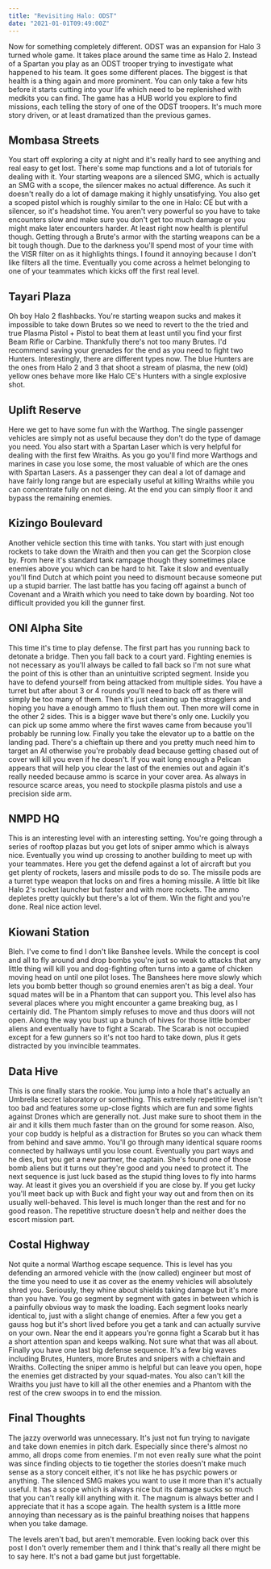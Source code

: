 ```yaml
---
title: "Revisiting Halo: ODST"
date: "2021-01-01T09:49:00Z"
---
```


Now for something completely different.  ODST was an expansion for Halo 3 turned whole game.  It takes place around the same time as Halo 2.  Instead of a Spartan you play as an ODST trooper trying to investigate what happened to his team.  It goes some different places.  The biggest is that health is a thing again and more prominent.  You can only take a few hits before it starts cutting into your life which need to be replenished with medkits you can find.  The game has a HUB world you explore to find missions, each telling the story of one of the ODST troopers.  It's much more story driven, or at least dramatized than the previous games.

## Mombasa Streets

You start off exploring a city at night and it's really hard to see anything and real easy to get lost.  There's some map functions and a lot of tutorials for dealing with it.  Your starting weapons are a silenced SMG, which is actually an SMG with a scope, the silencer makes no actual difference.  As such it doesn't really do a lot of damage making it highly unsatisfying.  You also get a scoped pistol which is roughly similar to the one in Halo: CE but with a silencer, so it's headshot time.  You aren't very powerful so you have to take encounters slow and make sure you don't get too much damage or you might make later encounters harder.  At least right now health is plentiful though.  Getting through a Brute's armor with the starting weapons can be a bit tough though.  Due to the darkness you'll spend most of your time with the VISR filter on as it highlights things.  I found it annoying because I don't like filters all the time.  Eventually you come across a helmet belonging to one of your teammates which kicks off the first real level.

## Tayari Plaza

Oh boy Halo 2 flashbacks.  You're starting weapon sucks and makes it impossible to take down Brutes so we need to revert to the the tried and true Plasma Pistol + Pistol to beat them at least until you find your first Beam Rifle or Carbine.  Thankfully there's not too many Brutes.  I'd recommend saving your grenades for the end as you need to fight two Hunters.  Interestingly, there are different types now.  The blue Hunters are the ones from Halo 2 and 3 that shoot a stream of plasma, the new (old) yellow ones behave more like Halo CE's Hunters with a single explosive shot.

## Uplift Reserve

Here we get to have some fun with the Warthog.  The single passenger vehicles are simply not as useful because they don't do the type of damage you need.  You also start with a Spartan Laser which is very helpful for dealing with the first few Wraiths.  As you go you'll find more Warthogs and marines in case you lose some, the most valuable of which are the ones with Spartan Lasers.  As a passenger they can deal a lot of damage and have fairly long range but are especially useful at killing Wraiths while you can concentrate fully on not dieing.  At the end you can simply floor it and bypass the remaining enemies.

## Kizingo Boulevard

Another vehicle section this time with tanks.  You start with just enough rockets to take down the Wraith and then you can get the Scorpion close by.  From here it's standard tank rampage though they sometimes place enemies above you which can be hard to hit.  Take it slow and eventually you'll find Dutch at which point you need to dismount because someone put up a stupid barrier.  The last battle has you facing off against a bunch of Covenant and a Wraith which you need to take down by boarding.  Not too difficult provided you kill the gunner first.

## ONI Alpha Site

This time it's time to play defense.  The first part has you running back to detonate a bridge.  Then you fall back to a court yard.  Fighting enemies is not necessary as you'll always be called to fall back so I'm not sure what the point of this is other than an unintuitive scripted segment.  Inside you have to defend yourself from being attacked from multiple sides.  You have a turret but after about 3 or 4 rounds you'll need to back off as there will simply be too many of them.  Then it's just cleaning up the stragglers and hoping you have a enough ammo to flush them out.  Then more will come in the other 2 sides.  This is a bigger wave but there's only one.  Luckily you can pick up some ammo where the first waves came from because you'll probably be running low.  Finally you take the elevator up to a battle on the landing pad.  There's a chieftain up there and you pretty much need him to target an AI otherwise you're probably dead because getting chased out of cover will kill you even if he doesn't.  If you wait long enough a Pelican appears that will help you clear the last of the enemies out and again it's really needed because ammo is scarce in your cover area.  As always in resource scarce areas, you need to stockpile plasma pistols and use a precision side arm.

## NMPD HQ

This is an interesting level with an interesting setting.  You're going through a series of rooftop plazas but you get lots of sniper ammo which is always nice.  Eventually you wind up crossing to another building to meet up with your teammates.  Here you get the defend against a lot of aircraft but you get plenty of rockets, lasers and missile pods to do so.  The missile pods are a turret type weapon that locks on and fires a homing missile.  A little bit like Halo 2's rocket launcher but faster and with more rockets.  The ammo depletes pretty quickly but there's a lot of them.  Win the fight and you're done.  Real nice action level.

## Kiowani Station

Bleh.  I've come to find I don't like Banshee levels.  While the concept is cool and all to fly around and drop bombs you're just so weak to attacks that any little thing will kill you and dog-fighting often turns into a game of chicken moving head on until one pilot loses.  The Banshees here move slowly which lets you bomb better though so ground enemies aren't as big a deal.  Your squad mates will be in a Phantom that can support you.  This level also has several places where you might encounter a game breaking bug, as I certainly did.  The Phantom simply refuses to move and thus doors will not open.  Along the way you bust up a bunch of hives for those little bomber aliens and eventually have to fight a Scarab.  The Scarab is not occupied except for a few gunners so it's not too hard to take down, plus it gets distracted by you invincible teammates.

## Data Hive

This is one finally stars the rookie.  You jump into a hole that's actually an Umbrella secret laboratory or something.  This extremely repetitive level isn't too bad and features some up-close fights which are fun and some fights against Drones which are generally not.  Just make sure to shoot them in the air and it kills them much faster than on the ground for some reason.  Also, your cop buddy is helpful as a distraction for Brutes so you can whack them from behind and save ammo.  You'll go through many identical square rooms connected by hallways until you lose count. Eventually you part ways and he dies, but you get a new partner, the captain.  She's found one of those bomb aliens but it turns out they're good and you need to protect it.  The next sequence is just luck based as the stupid thing loves to fly into harms way.  At least it gives you an overshield if you are close by.  If you get lucky you'll meet back up with Buck and fight your way out and from then on its usually well-behaved.  This level is much longer than the rest and for no good reason.  The repetitive structure doesn't help and neither does the escort mission part.

## Costal Highway

Not quite a normal Warthog escape sequence.  This is level has you defending an armored vehicle with the (now called) engineer but most of the time you need to use it as cover as the enemy vehicles will absolutely shred you.  Seriously, they whine about shields taking damage but it's more than you have.  You go segment by segment with gates in between which is a painfully obvious way to mask the loading.  Each segment looks nearly identical to, just with a slight change of enemies.  After a few you get a gauss hog but it's short lived before you get a tank and can actually survive on your own.  Near the end it appears you're gonna fight a Scarab but it has a short attention span and keeps walking.  Not sure what that was all about.  Finally you have one last big defense sequence.  It's a few big waves including Brutes, Hunters, more Brutes and snipers with a chieftain and Wraiths.  Collecting the sniper ammo is helpful but can leave you open, hope the enemies get distracted by your squad-mates.  You also can't kill the Wraiths you just have to kill all the other enemies and a Phantom with the rest of the crew swoops in to end the mission.

## Final Thoughts

The jazzy overworld was unnecessary.  It's just not fun trying to navigate and take down enemies in pitch dark.  Especially since there's almost no ammo, all drops come from enemies.  I'm not even really sure what the point was since finding objects to tie together the stories doesn't make much sense as a story conceit either, it's not like he has psychic powers or anything.  The silenced SMG makes you want to use it more than it's actually useful.  It has a scope which is always nice but its damage sucks so much that you can't really kill anything with it.  The magnum is always better and I appreciate that it has a scope again.  The health system is a little more annoying than necessary as is the painful breathing noises that happens when you take damage.

The levels aren't bad, but aren't memorable.  Even looking back over this post I don't overly remember them and I think that's really all there might be to say here.  It's not a bad game but just forgettable.